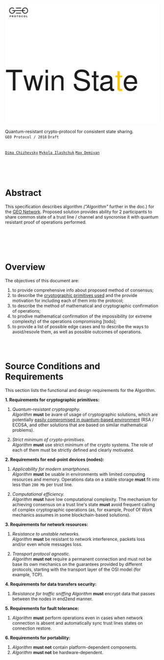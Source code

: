 ![Twin State Logo](https://github.com/GEO-Project/specs-protocol/blob/master/trust_lines/resources/twin_state.png)

Quantum-resistant crypto-protocol for consistent state sharing.  
`GEO Protocol / 2018` `Draft`
<br/>
<br/>
<br/>
[`Dima Chizhevsky`](https://github.com/haysaycheese/) 
[`Mykola Ilashchuk`](https://github.com/MukolaIlashchuk) 
[`Max Demiyan`](https://github.com/MaxDemyan) 
<br/>
<br/>
<br/>
<br/>
<br/>

# Abstract
This specification describes algorithm _("Algorithm"_ further in the doc.) for the [GEO Network](https://github.com/GEO-Project). Proposed solution provides ability for 2 participants to share common state of a trust line / channel and syncronise it with quantum resistant proof of operations performed.

<br/>
<br/>
<br/>
<br/>

# Overview
The objectives of this document are:
1. to provide comprehensive info about proposed method of consensus;
1. to describe the [cryptographic primitives used](https://github.com/GEO-Project/specs-protocol/blob/master/transactions/transactions.md#cryptographic-primitives) and the provide motivation for including each of them into the protocol;
1. to describe the method of mathematical and cryptographic confirmation of operations;
1. to prodive mathematical confirmation of the impossibility (or extreme complexity) of the operations compromising [todo];
1. to provide a list of possible edge cases and to describe the ways to avoid/resovle them, as well as possible outcomes of operations.


<br/>
<br/>

# Source Conditions and Requirements
This section lists the functional and design requirements for the Algorithm.

**1. Requirements for cryptographic primitives:**
1. _Quantum-resistant cryptography._  
  _Algorithm_ **must** be avare of usage of cryptographic solutions, which are potentially [easily compromised in quantum-based environment](https://csrc.nist.gov/Projects/Post-Quantum-Cryptography) (RSA / ECDSA, and other solutions that are based on similar mathematical problems).  
  
1. _Strict minimum of crypto-primitives._  
  _Algorithm_ **must** use strict minimum of the crypto systems. The role of each of them must be strictly defined and clearly motivated. 


**2. Requirements for end-point devices (nodes):**
1. _Applicability for modern smartphones._  
  _Algorithm_ **must** be usable in environments with limited computing resources and memory. Operations data on a stable storage **must** fit into less than `200 Mb` per trust line.
  
1. _Computational efficiency._  
  _Algorithm_ **must** have low computational complexity. The mechanism for achieving consensus on a trust line's state **must** avoid frequent calling of complex cryptographic operations (as, for example, Proof Of Work mechanics assumes in some blockchain-based solutions).


**3. Requirements for network resources:**
1. _Resistance to unstable networks._  
  _Algorithm_ **must** be resistant to network interference, packets loss and/or even whole messages loss.
  
1. _Transport protocol agnostic._  
  _Algorithm_ **must not** require a permanent connection and must not be base its own mechanics on the guarantees provided by different protocols, starting with the transport layer of the OSI model (for example, TCP).


**4. Requirements for data transfers security:**
1. _Resistance for traffic sniffing_
  _Algorithm_ **must** encrypt data that passes between the nodes in end2end manner. 


**5. Requirements for fault tolerance:**
1. _Algorithm_ **must** perform operations even in cases when network connection is absent and automatically sync trust lines states on connection restore.


**6. Requirements for portability:**
1. _Algorithm_ **must not** contain platform-dependent components.
1. _Algorithm_ **must not** be hardware-dependent.
